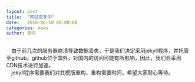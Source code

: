 ```yaml
---
layout: post
title:  "网站恢复中"
date:   2016-06-10 00:00:00
categories: news
author: 砕月
---
```

　由于前几次的服务器崩溃导致数据丢失，于是我们决定采用jekyll程序，并托管至github。github位于国外，对国内的访问可能有所影响，因此，我们会采用CDN技术进行加速。<br>
　jekyll程序需要我们对其模版重构，重构需要时间，希望大家耐心等待。